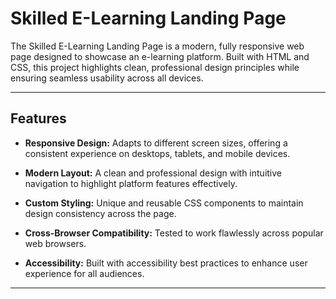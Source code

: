 # Skilled E-Learning Landing Page

The Skilled E-Learning Landing Page is a modern, fully responsive web page designed to showcase an e-learning platform. Built with HTML and CSS, this project highlights clean, professional design principles while ensuring seamless usability across all devices.

---

## Features

  -  **Responsive Design:** Adapts to different screen sizes, offering a consistent experience on desktops, tablets, and mobile devices.

  -  **Modern Layout:** A clean and professional design with intuitive navigation to highlight platform features effectively.

  -  **Custom Styling:** Unique and reusable CSS components to maintain design consistency across the page.

  -  **Cross-Browser Compatibility:** Tested to work flawlessly across popular web browsers.

  -  **Accessibility:** Built with accessibility best practices to enhance user experience for all audiences.

---
